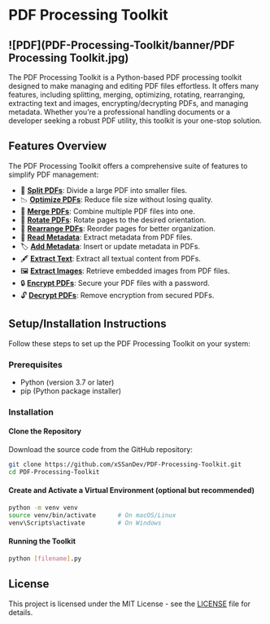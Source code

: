 # PDF Processing Toolkit

## ![PDF](PDF-Processing-Toolkit/banner/PDF Processing Toolkit.jpg)

The PDF Processing Toolkit is a Python-based PDF processing toolkit designed to make managing and editing PDF files effortless. It offers many features, including splitting, merging, optimizing, rotating, rearranging, extracting text and images, encrypting/decrypting PDFs, and managing metadata. Whether you’re a professional handling documents or a developer seeking a robust PDF utility, this toolkit is your one-stop solution.

## Features Overview

The PDF Processing Toolkit offers a comprehensive suite of features to simplify PDF management:

- 📄 [**Split PDFs**](src/Split_PDFs.py): Divide a large PDF into smaller files.
- 📉 [**Optimize PDFs**](src/Optimize_PDFs.py): Reduce file size without losing quality.
- 📑 [**Merge PDFs**](src/Merge_PDFs.py): Combine multiple PDF files into one.
- 🔄 [**Rotate PDFs**](src/Rotate_PDFs.py): Rotate pages to the desired orientation.
- 🔀 [**Rearrange PDFs**](src/Rearrange_PDFs.py): Reorder pages for better organization.
- 📝 [**Read Metadata**](src/Read_Metadata.py): Extract metadata from PDF files.
- 🏷️ [**Add Metadata**](src/Add_Metadata.py): Insert or update metadata in PDFs.
- 🖋️ [**Extract Text**](src/Extract_Text.py): Extract all textual content from PDFs.
- 🖼️ [**Extract Images**](src/Extract_Images.py): Retrieve embedded images from PDF files.
- 🔒 [**Encrypt PDFs**](src/Encrypt_PDFs.py): Secure your PDF files with a password.
- 🔓 [**Decrypt PDFs**](src/Decrypt_PDFs.py): Remove encryption from secured PDFs.

## Setup/Installation Instructions

Follow these steps to set up the PDF Processing Toolkit on your system:

### Prerequisites

- Python (version 3.7 or later)
- pip (Python package installer)

### Installation

#### Clone the Repository

Download the source code from the GitHub repository:

```bash
git clone https://github.com/xSSanDev/PDF-Processing-Toolkit.git
cd PDF-Processing-Toolkit
```
#### Create and Activate a Virtual Environment (optional but recommended)
```bash
python -m venv venv
source venv/bin/activate      # On macOS/Linux
venv\Scripts\activate         # On Windows
```
#### Running the Toolkit
```bash
python [filename].py
```
## License

This project is licensed under the MIT License - see the [LICENSE](PDF-Processing-Toolkit/LICENSE) file for details.
